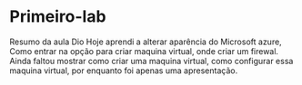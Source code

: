 # Primeiro-lab
Resumo da aula Dio
Hoje aprendi a alterar aparência do Microsoft azure, Como entrar na opção para criar maquina virtual, onde criar um firewal.
Ainda faltou mostrar como criar uma maquina virtual, como configurar essa maquina virtual, por enquanto foi apenas uma apresentação.
